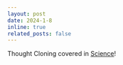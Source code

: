 ```yaml
---
layout: post
date: 2024-1-8
inline: true
related_posts: false
---
```


Thought Cloning covered in <a href="https://www.science.org/content/article/artificial-intelligence-may-benefit-talking-itself">Science</a>!
